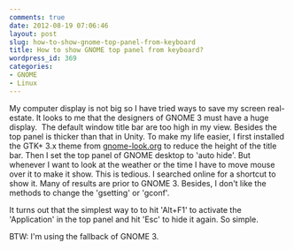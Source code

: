 ```yaml
---
comments: true
date: 2012-08-19 07:06:46
layout: post
slug: how-to-show-gnome-top-panel-from-keyboard
title: How to show GNOME top panel from keyboard?
wordpress_id: 369
categories:
- GNOME
- Linux
---
```


My computer display is not big so I have tried ways to save my screen real-estate. It looks to me that the designers of GNOME 3 must have a huge display.  The default window title bar are too high in my view. Besides the top panel is thicker than that in Unity. To make my life easier, I first installed the GTK+ 3.x theme from [gnome-look.org](http://www.gnome-look.org) to reduce the height of the title bar. Then I set the top panel of GNOME desktop to 'auto hide'. But whenever I want to look at the weather or the time I have to move mouse over it to make it show. This is tedious. I searched online for a shortcut to show it. Many of results are prior to GNOME 3. Besides, I don't like the methods to change the 'gsetting' or 'gconf'.

It turns out that the simplest way to to hit 'Alt+F1' to activate the 'Application' in the top panel and hit 'Esc' to hide it again. So simple.

BTW: I'm using the fallback of GNOME 3.
